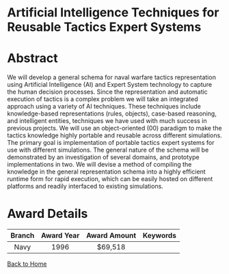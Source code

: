 
Artificial Intelligence Techniques for Reusable Tactics Expert Systems
======================================================================

# Abstract


We will develop a general schema for naval warfare tactics  representation using Artificial Intelligence (AI) and Expert  System technology to capture the human decision processes.   Since the representation and automatic execution of tactics is a  complex problem we will take an integrated approach using a  variety of AI techniques. These techniques include  knowledge-based representations (rules, objects), case-based  reasoning, and intelligent entities, techniques we have used  with much success in previous projects.  We will use an  object-oriented (00) paradigm to make the tactics knowledge  highly portable and reusable across different simulations.  The  primary goal is implementation of portable tactics expert  systems for use with different simulations. The general nature  of the schema will be demonstrated by an investigation of  several domains, and prototype implementations in two. We will  devise a method of compiling the knowledge in the general  representation schema into a highly efficient runtime form for  rapid execution, which can be easily hosted on different  platforms and readily interfaced to existing simulations.  

# Award Details

|Branch|Award Year|Award Amount|Keywords|
| :---: | :---: | :---: | :---: |
|Navy|1996|$69,518||
  
  


[Back to Home](https://github.com/chrischow/dod_sbir_awards/CC/#842)